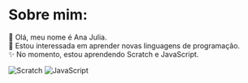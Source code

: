 # Sobre mim:

👋 Olá, meu nome é Ana Julia.  
💬 Estou interessada em aprender novas linguagens de programação.  
✨ No momento, estou aprendendo Scratch e JavaScript.  

![Scratch](https://img.shields.io/badge/Scratch-4D97FF?style=for-the-badge&logo=Scratch&logoColor=white)
![JavaScript](https://img.shields.io/badge/JavaScript-323330?style=for-the-badge&logo=javascript&logoColor=F7DF1E)
